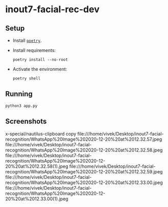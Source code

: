 # inout7-facial-rec-dev

## Setup

- Install [`poetry`](https://python-poetry.org/docs/).
- Install requirements:

  ```shell
  poetry install --no-root
  ```

- Activate the environment:

  ```shell
  poetry shell
  ```

## Running

```shell
python3 app.py
```

## Screenshots
x-special/nautilus-clipboard
copy
file:///home/vivek/Desktop/inout7-facial-recognition/WhatsApp%20Image%202020-12-20%20at%2012.32.57.jpeg
file:///home/vivek/Desktop/inout7-facial-recognition/WhatsApp%20Image%202020-12-20%20at%2012.32.58.jpeg
file:///home/vivek/Desktop/inout7-facial-recognition/WhatsApp%20Image%202020-12-20%20at%2012.32.58(1).jpeg
file:///home/vivek/Desktop/inout7-facial-recognition/WhatsApp%20Image%202020-12-20%20at%2012.32.59.jpeg
file:///home/vivek/Desktop/inout7-facial-recognition/WhatsApp%20Image%202020-12-20%20at%2012.33.00.jpeg
file:///home/vivek/Desktop/inout7-facial-recognition/WhatsApp%20Image%202020-12-20%20at%2012.33.00(1).jpeg



